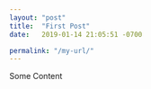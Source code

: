 ```yaml
---
layout: "post"
title:  "First Post"
date:   2019-01-14 21:05:51 -0700

permalink: "/my-url/"
---
```


Some Content